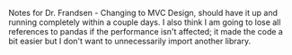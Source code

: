 Notes for Dr. Frandsen - 
Changing to MVC Design, should have it up and running completely within a couple days. I also think I am going to lose all references to pandas if the performance isn't affected; it made the code a bit easier but I don't want to unnecessarily import another library.
